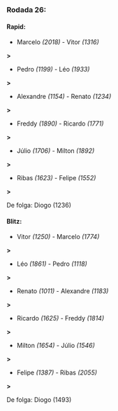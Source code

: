 ### Rodada 26:

#### Rapid:

* Marcelo *(2018)*     -     Vitor *(1316)*

 **>** 
* Pedro *(1199)*     -     Léo *(1933)*

 **>** 
* Alexandre *(1154)*     -     Renato *(1234)*

 **>** 
* Freddy *(1890)*     -     Ricardo *(1771)*

 **>** 
* Júlio *(1706)*     -     Milton *(1892)*

 **>** 
* Ribas *(1623)*     -     Felipe *(1552)*

 **>** 

De folga: Diogo (1236)

#### Blitz:

* Vitor *(1250)*     -     Marcelo *(1774)*

 **>** 
* Léo *(1861)*     -     Pedro *(1118)*

 **>** 
* Renato *(1011)*     -     Alexandre *(1183)*

 **>** 
* Ricardo *(1625)*     -     Freddy *(1814)*

 **>** 
* Milton *(1654)*     -     Júlio *(1546)*

 **>** 
* Felipe *(1387)*     -     Ribas *(2055)*

 **>** 

De folga: Diogo (1493)

